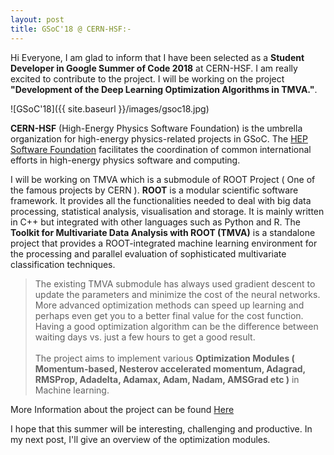 ```yaml
---
layout: post
title: GSoC'18 @ CERN-HSF:-
---
```


Hi Everyone, I am glad to inform that I have been selected as a **Student Developer in Google Summer of Code 2018** at CERN-HSF. I am really excited to contribute to the project. I will be working on the project **"Development of the Deep Learning Optimization Algorithms in TMVA."**.

![GSoC'18]({{ site.baseurl }}/images/gsoc18.jpg)

**CERN-HSF** (High-Energy Physics Software Foundation) is the umbrella organization for high-energy physics-related projects in GSoC. The [HEP Software Foundation](http://hepsoftwarefoundation.org/) facilitates the coordination of common international efforts in high-energy physics software and computing.

I will be working on TMVA which is a submodule of ROOT Project ( One of the famous projects by CERN ). **ROOT** is a modular scientific software framework. It provides all the functionalities needed to deal with big data processing, statistical analysis, visualisation and storage. It is mainly written in C++ but integrated with other languages such as Python and R. The **Toolkit for Multivariate Data Analysis with ROOT (TMVA)** is a standalone project that provides a ROOT-integrated machine learning environment for the processing and parallel evaluation of sophisticated multivariate classification techniques.

>The existing TMVA submodule has always used gradient descent to update the parameters and minimize the cost of the neural networks. More advanced optimization methods can speed up learning and perhaps even get you to a better final value for the cost function. Having a good optimization algorithm can be the difference between waiting days vs. just a few hours to get a good result.<br><br>
The project aims to implement various **Optimization Modules ( Momentum-based, Nesterov accelerated momentum, Adagrad, RMSProp, Adadelta, Adamax, Adam, Nadam, AMSGrad etc )** in Machine learning.

More Information about the project can be found [Here](https://summerofcode.withgoogle.com/projects/#5779525665816576)


I hope that this summer will be interesting, challenging and productive. In my next post, I'll give an overview of the optimization modules.